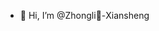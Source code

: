 - 👋 Hi, I’m @Zhongli-ٓXiansheng

<!---
Zhongli-xiansheng/Zhongli-xiansheng is a ✨ special ✨ repository because its `README.md` (this file) appears on your GitHub profile.
You can click the Preview link to take a look at your changes.
--->
